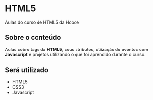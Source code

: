 # HTML5
Aulas do curso de HTML5 da Hcode

## Sobre o conteúdo
Aulas sobre tags da **HTML5**, seus atributos, utiização de eventos com **Javascript** e projetos utilizando o que foi aprendido durante o curso.

## Será utilizado
- HTML5
- CSS3
- Javascript